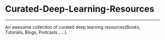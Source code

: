 # Curated-Deep-Learning-Resources
---

An awesome collection of curated deep learning resources(Books, Tutorials, Blogs, Podcasts , ...)

